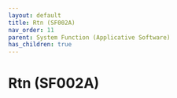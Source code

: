 ```yaml
---
layout: default
title: Rtn (SF002A)
nav_order: 11
parent: System Function (Applicative Software)
has_children: true
---
```

# Rtn (SF002A)
